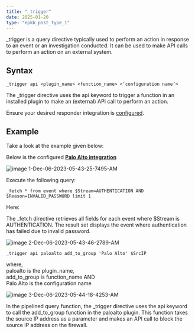 ```yaml
---
title: "_trigger"
date: 2025-01-20
type: "epkb_post_type_1"
---
```


  
\_trigger is a query directive typically used to perform an action in response to an event or an investigation conducted. It can be used to make API calls to perform an action on an external system.

## **Syntax**

```
_trigger api <plugin_name> <function_name> <‘configuration name’>
```

The \_trigger directive uses the api keyword to trigger a function in an installed plugin to make an (external) API call to perform an action.

Ensure your desired responder integration is [configured](https://dnif.it/kb/uncategorized/configuring-automation/).

## **Example**

Take a look at the example given below:

Below is the configured **[Palo Alto integration](https://dnif.it/kb/device-integration/palo-alto-device-integration/)**

![image 1-Dec-06-2023-05-43-25-7495-AM](./Images%20trigger/image201-Dec-06-2023-05-43-25-7495-AM.webp)

Execute the following query:

```
_fetch * from event where $Stream=AUTHENTICATION AND $Reason=INVALID_PASSWORD limit 1 
```

Here:

The \_fetch directive retrieves all fields for each event where $Stream is AUTHENTICATION. The result set displays the event where authentication has failed due to invalid password.

![image 2-Dec-06-2023-05-43-46-2789-AM](./Images%20trigger/image202-Dec-06-2023-05-43-46-2789-AM.webp)

```
_trigger api paloalto add_to_group 'Palo Alto' $SrcIP
```

where,  
paloalto is the plugin\_name,  
add\_to\_group is function\_name AND  
Palo Alto is the configuration name

![image 3-Dec-06-2023-05-44-18-4253-AM](./Images%20trigger/image203-Dec-06-2023-05-44-18-4253-AM.webp)

In the pipelined query function, the \_trigger directive uses the api keyword to call the add\_to\_group function in the paloalto plugin. This function takes the source IP address as a parameter and makes an API call to block the source IP address on the firewall.
